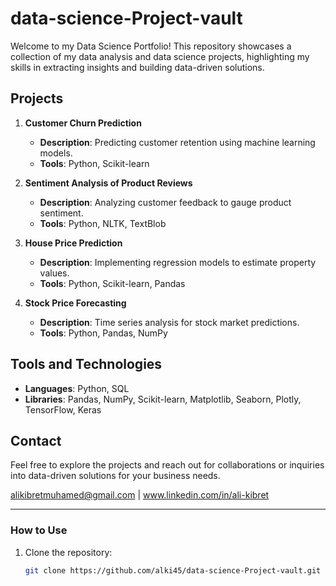 # data-science-Project-vault

Welcome to my Data Science Portfolio! This repository showcases a collection of my data analysis and data science projects, highlighting my skills in extracting insights and building data-driven solutions.

## Projects

1. **Customer Churn Prediction**
   - **Description**: Predicting customer retention using machine learning models.
   - **Tools**: Python, Scikit-learn

2. **Sentiment Analysis of Product Reviews**
   - **Description**: Analyzing customer feedback to gauge product sentiment.
   - **Tools**: Python, NLTK, TextBlob

3. **House Price Prediction**
   - **Description**: Implementing regression models to estimate property values.
   - **Tools**: Python, Scikit-learn, Pandas

4. **Stock Price Forecasting**
   - **Description**: Time series analysis for stock market predictions.
   - **Tools**: Python, Pandas, NumPy

## Tools and Technologies

- **Languages**: Python, SQL
- **Libraries**: Pandas, NumPy, Scikit-learn, Matplotlib, Seaborn, Plotly, TensorFlow, Keras

## Contact

Feel free to explore the projects and reach out for collaborations or inquiries into data-driven solutions for your business needs.

alikibretmuhamed@gmail.com | www.linkedin.com/in/ali-kibret

---

### How to Use

1. Clone the repository:
   ```bash
   git clone https://github.com/alki45/data-science-Project-vault.git
